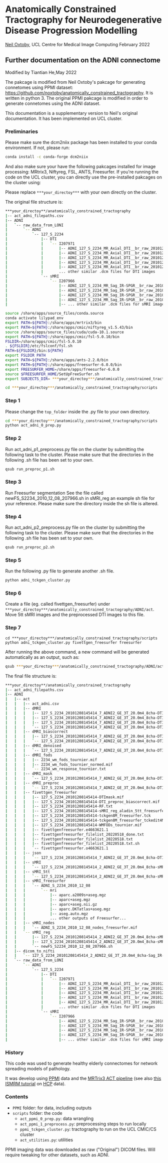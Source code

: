 # Anatomically Constrained Tractography for Neurodegenerative Disease Progression Modelling

[Neil Oxtoby](https://github.com/noxtoby), UCL Centre for Medical Image Computing
February 2022

## Further documentation on the ADNI connectome

Modified by Tiantian He,May 2022

The pakcage is modified from Neil Oxtoby's pakcage for generating connetomes using PPMI dataset: https://github.com/noxtoby/anatomically_constrained_tractography. It is written in python 3.
The original PPMI pakcage is modified in order to generate connetomes using the ADNI dataset.  

This documentation is a supplementary version to Neil's original documentation. It has been implemented on UCL cluster.

### Preliminaries


Please make sure the dcm2niix package has been installed to your conda environment. If not, please run:
```bash
conda install -c conda-forge dcm2niix 
```
And also make sure your have the following pakcages installed for image processing:
MRtrix3, Niftyreg, FSL, ANTS, Freesurfer.
If you're running the code on the UCL cluster, you can directly use the pre-installed pakcages on the cluster using:

Please replace ```***your_directoy***``` with your own directly on the cluster. 

The original file structure is:
```bash
***your_directoy**/anatomically_constrained_tractography
|-- act_adni_filepaths.csv
|-- ADNI
|   `-- raw_data_from_LONI
|       `-- ADNI
|           `-- 127_S_2234
|               |-- DTI
|               |   `-- I207971
|               |       |-- ADNI_127_S_2234_MR_Axial_DTI__br_raw_20101209083912264_224_S96119_I207971.dcm
|               |       |-- ADNI_127_S_2234_MR_Axial_DTI__br_raw_20101209083912736_1886_S96119_I207971.dcm
|               |       |-- ADNI_127_S_2234_MR_Axial_DTI__br_raw_20101209083912799_327_S96119_I207971.dcm
|               |       |-- ADNI_127_S_2234_MR_Axial_DTI__br_raw_20101209083912852_1844_S96119_I207971.dcm
|               |       |-- ADNI_127_S_2234_MR_Axial_DTI__br_raw_20101209083912949_532_S96119_I207971.dcm
|               |       ... other similar .dcm files for DTI images
|               `-- sMRI
|                   `-- I207966
|                       |-- ADNI_127_S_2234_MR_Sag_IR-SPGR__br_raw_20101209083912900_76_S96115_I207966.dcm
|                       |-- ADNI_127_S_2234_MR_Sag_IR-SPGR__br_raw_20101209083913389_153_S96115_I207966.dcm
|                       |-- ADNI_127_S_2234_MR_Sag_IR-SPGR__br_raw_20101209083913434_147_S96115_I207966.dcm
|                       |-- ADNI_127_S_2234_MR_Sag_IR-SPGR__br_raw_20101209083913533_131_S96115_I207966.dcm
|                       |-- ... other similar .dcm files for sMRI images
```

```bash
source /share/apps/source_files/conda.source
conda activate lilypad_env 
export PATH=${PATH}:/share/apps/mrtrix3/bin
export PATH=${PATH}:/share/apps/cmic/niftyreg_v1.5.43/bin
source /share/apps/source_files/cuda/cuda-10.1.source
export PATH=${PATH}:/share/apps/cmic/fsl-5.0.10/bin
FSLDIR=/share/apps/cmic/fsl-5.0.10
. ${FSLDIR}/etc/fslconf/fsl.sh
PATH=${FSLDIR}/bin:${PATH}
export FSLDIR PATH
export PATH=${PATH}:/share/apps/ants-2.2.0/bin
export PATH=${PATH}:/share/apps/freesurfer-6.0.0/bin
export FREESURFER_HOME=/share/apps/freesurfer-6.0.0
source $FREESURFER_HOME/SetUpFreeSurfer.sh
export SUBJECTS_DIR= ***your_directoy***/anatomically_constrained_tractography

cd ***your_directoy***/anatomically_constrained_tractography/scripts
```
### Step 1

Please change the ```top_folder``` inside the .py file to your own directory.
```bash
cd ***your_directoy***/anatomically_constrained_tractography/scripts
python act_adni_0_prep.py
```
### Step 2
Run act_adni_p1_preprocess.py file on the cluster by submitting the following task to the cluster. Please make sure that the directories in the following .sh file has been set to your own.
```bash
qsub run_preproc_p1.sh
```
### Step 3 
Run Freesurfer segmentation
See the file called newFS_S2234_2010_12_08_207966.sh in sMRI_reg an example sh file for your reference. Please make sure the directory inside the sh file is altered.

### Step 4 
Run act_adni_p2_preprocess.py file on the cluster by submitting the following task to the cluster. Please make sure that the directories in the following .sh file has been set to your own.
```bash
qsub run_preproc_p2.sh
```

### Step 5

Run the following .py file to generate another .sh file.

```bash
python adni_tckgen_cluster.py
```
### Step 6
Create a file (eg. called fivettgen_freesurfer) under ```***your_directoy***/anatomically_constrained_tractography/ADNI/act```. Move 5tt sMRI images and the preprocessed DTI images to this file. 

### Step 7
```
cd ***your_directoy***/anatomically_constrained_tractography/scripts
python adni_tckgen_cluster.py fivettgen_freesurfer freesurfer
```
After running the above command, a new command will be generated automatically as an output, such as:
```bash
qsub ***your_directoy***/anatomically_constrained_tractography/ADNI/act/fivettgen_freesurfer/fivettgenfreesurfer_filelist_20220518.txt.sh
```

The final file structure is:
```bash
***your_directoy**/anatomically_constrained_tractography
|-- act_adni_filepaths.csv
|-- ADNI
|   |-- act
|   |   |-- act_adni.csv
|   |   |-- dMRI
|   |   |   |-- 127_S_2234_20101208145414_7_ADNI2_GE_3T_20.0m4_8cha-DTI.bval
|   |   |   |-- 127_S_2234_20101208145414_7_ADNI2_GE_3T_20.0m4_8cha-DTI.bvec
|   |   |   |-- 127_S_2234_20101208145414_7_ADNI2_GE_3T_20.0m4_8cha-DTI.mif
|   |   |   `-- 127_S_2234_20101208145414_7_ADNI2_GE_3T_20.0m4_8cha-DTI.nii.gz
|   |   |-- dMRI_biascorrect
|   |   |   |-- 127_S_2234_20101208145414_7_ADNI2_GE_3T_20.0m4_8cha-DTI_preproc_biascorrect.mif
|   |   |   `-- 127_S_2234_20101208145414_7_ADNI2_GE_3T_20.0m4_8cha-DTI_preproc_biascorrect.nii.gz
|   |   |-- dMRI_denoised
|   |   |   `-- 127_S_2234_20101208145414_7_ADNI2_GE_3T_20.0m4_8cha-DTI_denoised.mif
|   |   |-- dMRI_fods
|   |   |   |-- 2234_wm_fods_tournier.mif
|   |   |   |-- 2234_wm_fods_tournier_normed.mif
|   |   |   `-- 2234_wm_response_tournier.txt
|   |   |-- dMRI_mask
|   |   |   `-- 127_S_2234_20101208145414_7_ADNI2_GE_3T_20.0m4_8cha-DTI_preproc_biascorrect_mask.mif
|   |   |-- dMRI_preproc
|   |   |   `-- 127_S_2234_20101208145414_7_ADNI2_GE_3T_20.0m4_8cha-DTI_preproc.mif
|   |   |-- fivettgen_freesurfer
|   |   |   |-- 127_S_2234_20101208145414-DTImask.mif
|   |   |   |-- 127_S_2234_20101208145414-DTI_preproc_biascorrect.mif
|   |   |   |-- 127_S_2234_20101208145414-RF.txt
|   |   |   |-- 127_S_2234_20101208145414-sMRI_reg_aladin_5tt_freesurfer.mif
|   |   |   |-- 127_S_2234_20101208145414-tckgen8M_freesurfer.tck
|   |   |   |-- 127_S_2234_20101208145414-tckgen8M_freesurfer_tckedit4M.tck
|   |   |   |-- 127_S_2234_20101208145414-WMFODs_tournier.mif
|   |   |   |-- fivettgenfreesurfer.e4663621.1
|   |   |   |-- fivettgenfreesurfer_filelist_20220518_done.txt
|   |   |   |-- fivettgenfreesurfer_filelist_20220518.txt
|   |   |   |-- fivettgenfreesurfer_filelist_20220518.txt.sh
|   |   |   `-- fivettgenfreesurfer.o4663621.1
|   |   |-- json
|   |   |   `-- 127_S_2234_20101208145414_7_ADNI2_GE_3T_20.0m4_8cha-DTI.json
|   |   |-- sMRI
|   |   |   `-- 127_S_2234_20101208145414_2_ADNI2_GE_3T_20.0m4_8cha-sMRI.nii.gz
|   |   |-- sMRI_5tt
|   |   |   `-- 127_S_2234_20101208145414_2_ADNI2_GE_3T_20.0m4_8cha-sMRI_reg_aladin_5tt_freesurfer.mif
|   |   |-- sMRI_freesurfer
|   |   |   `-- ADNI_S_2234_2010_12_08
|   |   |       `-- mri
|   |   |           |-- aparc.a2009s+aseg.mgz
|   |   |           |-- aparc+aseg.mgz
|   |   |           |-- aparc+aseg.nii.gz
|   |   |           |-- aparc.DKTatlas+aseg.mgz
|   |   |           |-- aseg.auto.mgz
|   |   |           ... other outputs of Freesurfer...
|   |   |-- sMRI_nodes
|   |   |   `-- ADNI_S_2234_2010_12_08_nodes_freesurfer.mif
|   |   `-- sMRI_reg
|   |       |-- 127_S_2234_20101208145414_2_ADNI2_GE_3T_20.0m4_8cha-sMRI_reg_aladin.nii.gz
|   |       |-- 127_S_2234_20101208145414_2_ADNI2_GE_3T_20.0m4_8cha-sMRI_reg_aladin_transform.txt
|   |       `-- newFS_S2234_2010_12_08_207966.sh
|   |-- dicom_to_nifti
|   |   `-- 127_S_2234_20101208145414_2_ADNI2_GE_3T_20.0m4_8cha-Sag_IR-SPGR.json
|   `-- raw_data_from_LONI
|       `-- ADNI
|           `-- 127_S_2234
|               |-- DTI
|               |   `-- I207971
|               |       |-- ADNI_127_S_2234_MR_Axial_DTI__br_raw_20101209083912264_224_S96119_I207971.dcm
|               |       |-- ADNI_127_S_2234_MR_Axial_DTI__br_raw_20101209083912736_1886_S96119_I207971.dcm
|               |       |-- ADNI_127_S_2234_MR_Axial_DTI__br_raw_20101209083912799_327_S96119_I207971.dcm
|               |       |-- ADNI_127_S_2234_MR_Axial_DTI__br_raw_20101209083912852_1844_S96119_I207971.dcm
|               |       |-- ADNI_127_S_2234_MR_Axial_DTI__br_raw_20101209083912949_532_S96119_I207971.dcm
|               |       ... other similar .dcm files for DTI images
|               `-- sMRI
|                   `-- I207966
|                       |-- ADNI_127_S_2234_MR_Sag_IR-SPGR__br_raw_20101209083912900_76_S96115_I207966.dcm
|                       |-- ADNI_127_S_2234_MR_Sag_IR-SPGR__br_raw_20101209083913389_153_S96115_I207966.dcm
|                       |-- ADNI_127_S_2234_MR_Sag_IR-SPGR__br_raw_20101209083913434_147_S96115_I207966.dcm
|                       |-- ADNI_127_S_2234_MR_Sag_IR-SPGR__br_raw_20101209083913533_131_S96115_I207966.dcm
|                       |-- ... other similar .dcm files for sMRI images
```
### History
This code was used to generate healthy elderly connectomes for network spreading models of pathology. 

It was develop using [PPMI](https://ppmi-info.org) data and the [MRTrix3 ACT pipeline](https://mrtrix.readthedocs.io/en/dev/quantitative_structural_connectivity/act.html) (see also [this ISMRM tutorial](https://mrtrix.readthedocs.io/en/dev/quantitative_structural_connectivity/ismrm_hcp_tutorial.html) on [HCP](http://www.humanconnectomeproject.org/) data).


### Contents

- `PPMI` folder: for data, including outputs
- `scripts` folder: the code
  - `act_ppmi_0_prep.py`: data wrangling
  - `act_ppmi_1_preprocess.py`: preprocessing steps to run locally
  - `ppmi_tckgen_cluster.py`: tractography to run on the UCL CMIC/CS cluster
  - `act_utilities.py`: utilities

PPMI imaging data was downloaded as raw ("Original") DICOM files. Will require tweaking for other datasets, such as ADNI.
